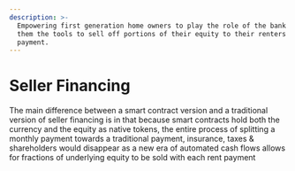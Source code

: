 ```yaml
---
description: >-
  Empowering first generation home owners to play the role of the bank by giving
  them the tools to sell off portions of their equity to their renters with each
  payment.
---
```


# Seller Financing

The main difference between a smart contract version and a traditional version of seller financing is in that because smart contracts hold both the currency and the equity as native tokens, the entire process of splitting a monthly payment towards a traditional payment, insurance, taxes & shareholders would disappear as a new era of automated cash flows allows for fractions of underlying equity to be sold with each rent payment
